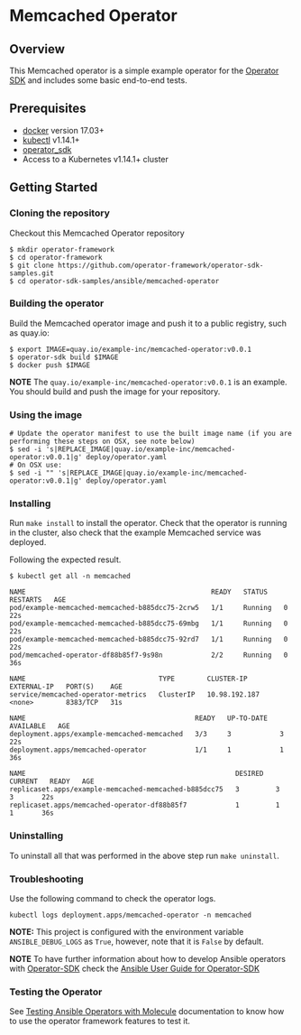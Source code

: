# Memcached Operator

## Overview

This Memcached operator is a simple example operator for the [Operator SDK][operator_sdk] and includes some basic end-to-end tests.

## Prerequisites

- [docker][docker_tool] version 17.03+
- [kubectl][kubectl_tool] v1.14.1+
- [operator_sdk][operator_install]
- Access to a Kubernetes v1.14.1+ cluster

## Getting Started

### Cloning the repository

Checkout this Memcached Operator repository

```
$ mkdir operator-framework
$ cd operator-framework
$ git clone https://github.com/operator-framework/operator-sdk-samples.git
$ cd operator-sdk-samples/ansible/memcached-operator
```

### Building the operator

Build the Memcached operator image and push it to a public registry, such as quay.io:

```
$ export IMAGE=quay.io/example-inc/memcached-operator:v0.0.1
$ operator-sdk build $IMAGE
$ docker push $IMAGE
```

**NOTE** The `quay.io/example-inc/memcached-operator:v0.0.1` is an example. You should build and push the image for your repository.

### Using the image

```
# Update the operator manifest to use the built image name (if you are performing these steps on OSX, see note below)
$ sed -i 's|REPLACE_IMAGE|quay.io/example-inc/memcached-operator:v0.0.1|g' deploy/operator.yaml
# On OSX use:
$ sed -i "" 's|REPLACE_IMAGE|quay.io/example-inc/memcached-operator:v0.0.1|g' deploy/operator.yaml
```

### Installing

Run `make install` to install the operator. Check that the operator is running in the cluster, also check that the example Memcached service was deployed.

Following the expected result.

```shell
$ kubectl get all -n memcached

NAME                                              READY   STATUS    RESTARTS   AGE
pod/example-memcached-memcached-b885dcc75-2crw5   1/1     Running   0          22s
pod/example-memcached-memcached-b885dcc75-69mbg   1/1     Running   0          22s
pod/example-memcached-memcached-b885dcc75-92rd7   1/1     Running   0          22s
pod/memcached-operator-df88b85f7-9s98n            2/2     Running   0          36s

NAME                                 TYPE        CLUSTER-IP      EXTERNAL-IP   PORT(S)    AGE
service/memcached-operator-metrics   ClusterIP   10.98.192.187   <none>        8383/TCP   31s

NAME                                          READY   UP-TO-DATE   AVAILABLE   AGE
deployment.apps/example-memcached-memcached   3/3     3            3           22s
deployment.apps/memcached-operator            1/1     1            1           36s

NAME                                                    DESIRED   CURRENT   READY   AGE
replicaset.apps/example-memcached-memcached-b885dcc75   3         3         3       22s
replicaset.apps/memcached-operator-df88b85f7            1         1         1       36s
```

### Uninstalling

To uninstall all that was performed in the above step run `make uninstall`.

### Troubleshooting

Use the following command to check the operator logs.

```
kubectl logs deployment.apps/memcached-operator -n memcached
```

**NOTE:** This project is configured with the environment variable `ANSIBLE_DEBUG_LOGS` as `True`, however, note that it is `False` by default.

**NOTE** To have further information about how to develop Ansible operators with [Operator-SDK][operator_sdk] check the [Ansible User Guide for Operator-SDK][ansible-guide]

### Testing the Operator

See [Testing Ansible Operators with Molecule][ansible-test-guide] documentation to know how to use the operator framework features to test it.  

[python]: https://www.python.org/
[ansible]: https://www.ansible.com/
[kubectl_tool]: https://kubernetes.io/docs/tasks/tools/install-kubectl/
[docker_tool]: https://docs.docker.com/install/
[operator_sdk]: https://github.com/operator-framework/operator-sdk
[operator_install]: https://sdk.operatorframework.io/docs/install-operator-sdk/
[ansible-test-guide]: https://sdk.operatorframework.io/docs/ansible/testing-guide/
[ansible-guide]: https://sdk.operatorframework.io/docs/ansible/quickstart/
